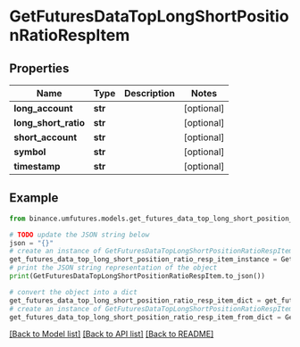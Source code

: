# GetFuturesDataTopLongShortPositionRatioRespItem


## Properties

Name | Type | Description | Notes
------------ | ------------- | ------------- | -------------
**long_account** | **str** |  | [optional] 
**long_short_ratio** | **str** |  | [optional] 
**short_account** | **str** |  | [optional] 
**symbol** | **str** |  | [optional] 
**timestamp** | **str** |  | [optional] 

## Example

```python
from binance.umfutures.models.get_futures_data_top_long_short_position_ratio_resp_item import GetFuturesDataTopLongShortPositionRatioRespItem

# TODO update the JSON string below
json = "{}"
# create an instance of GetFuturesDataTopLongShortPositionRatioRespItem from a JSON string
get_futures_data_top_long_short_position_ratio_resp_item_instance = GetFuturesDataTopLongShortPositionRatioRespItem.from_json(json)
# print the JSON string representation of the object
print(GetFuturesDataTopLongShortPositionRatioRespItem.to_json())

# convert the object into a dict
get_futures_data_top_long_short_position_ratio_resp_item_dict = get_futures_data_top_long_short_position_ratio_resp_item_instance.to_dict()
# create an instance of GetFuturesDataTopLongShortPositionRatioRespItem from a dict
get_futures_data_top_long_short_position_ratio_resp_item_from_dict = GetFuturesDataTopLongShortPositionRatioRespItem.from_dict(get_futures_data_top_long_short_position_ratio_resp_item_dict)
```
[[Back to Model list]](../README.md#documentation-for-models) [[Back to API list]](../README.md#documentation-for-api-endpoints) [[Back to README]](../README.md)


